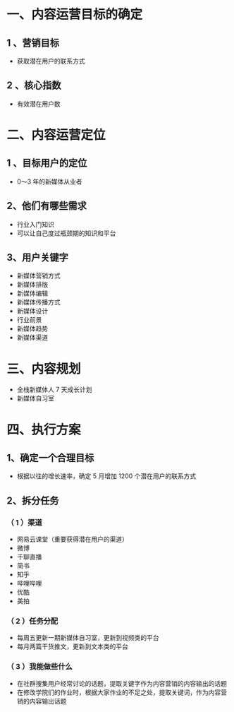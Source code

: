 # 一、内容运营目标的确定
## 1 、营销目标
- 获取潜在用户的联系方式

## 2 、核心指数
- 有效潜在用户数

# 二、内容运营定位

## 1 、目标用户的定位
- 0～3 年的新媒体从业者


## 2、他们有哪些需求
- 行业入门知识
- 可以让自己度过瓶颈期的知识和平台

## 3、用户关键字
- 新媒体营销方式
- 新媒体排版
- 新媒体编辑
- 新媒体传播方式
- 新媒体设计
- 行业前景
- 新媒体趋势
- 新媒体渠道

# 三、内容规划
- 全栈新媒体人 7 天成长计划
- 新媒体自习室

# 四、执行方案
## 1、确定一个合理目标
- 根据以往的增长速率，确定 5 月增加 1200 个潜在用户的联系方式

## 2、拆分任务
### （ 1 ）渠道
- 网易云课堂（重要获得潜在用户的渠道）
- 微博
- 千聊直播
- 简书
- 知乎
- 哔哩哔哩
- 优酷
- 美拍

### （ 2 ）任务分配
- 每周五更新一期新媒体自习室，更新到视频类的平台
- 每月两篇干货推文，更新到文本类的平台

### （ 3 ）我能做些什么
- 在社群搜集用户经常讨论的话题，提取关键字作为内容营销的内容输出的话题
- 在修改学院们的作业时，根据大家作业的不足之处，提取关键词，作为内容营销的内容输出话题
